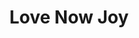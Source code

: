 ---
pid: lla45
title: Love Now Joy
location_transcription: By the Love Sculpture by G. Indiana
coordinates: "[-75.165423701667, 39.954001325387]"
zipcode: '19147'
gen_neighborhood: South Philadelphia
neighborhood: Queen Village,Bella Vista,Pennsport,Italian Market
outside_phl: 
age: '42'
age_range: 40-49
instagram: 
image_file_name: lla_45.jpg
proposal_transcription: Projections - large scale at night and dance music - every
  night a different kind of music. Lots of color filters over projected people.
topic: Music,Love
topic_summary: 0, 0, 0
type: Space,Song Sound,Projection
keywords_other: 
credit: 
image_labels: 
twitter: 
facebook: 
permalink: "/monuments/lla45/"
layout: item-page
---